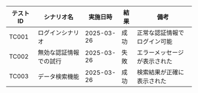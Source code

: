 | テスト ID | シナリオ名             | 実施日時   | 結果 | 備考                         |
| --------- | ---------------------- | ---------- | ---- | ---------------------------- |
| TC001     | ログインシナリオ       | 2025-03-26 | 成功 | 正常な認証情報でログイン可能 |
| TC002     | 無効な認証情報での試行 | 2025-03-26 | 失敗 | エラーメッセージが表示された |
| TC003     | データ検索機能         | 2025-03-26 | 成功 | 検索結果が正確に表示された   |
